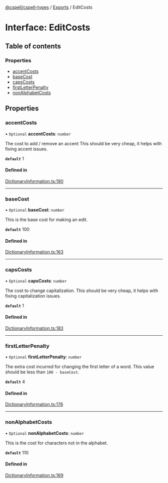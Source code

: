 [@cspell/cspell-types](../README.md) / [Exports](../modules.md) / EditCosts

# Interface: EditCosts

## Table of contents

### Properties

- [accentCosts](EditCosts.md#accentcosts)
- [baseCost](EditCosts.md#basecost)
- [capsCosts](EditCosts.md#capscosts)
- [firstLetterPenalty](EditCosts.md#firstletterpenalty)
- [nonAlphabetCosts](EditCosts.md#nonalphabetcosts)

## Properties

### accentCosts

• `Optional` **accentCosts**: `number`

The cost to add / remove an accent
This should be very cheap, it helps with fixing accent issues.

**`default`** 1

#### Defined in

[DictionaryInformation.ts:190](https://github.com/streetsidesoftware/cspell/blob/8074600/packages/cspell-types/src/DictionaryInformation.ts#L190)

___

### baseCost

• `Optional` **baseCost**: `number`

This is the base cost for making an edit.

**`default`** 100

#### Defined in

[DictionaryInformation.ts:163](https://github.com/streetsidesoftware/cspell/blob/8074600/packages/cspell-types/src/DictionaryInformation.ts#L163)

___

### capsCosts

• `Optional` **capsCosts**: `number`

The cost to change capitalization.
This should be very cheap, it helps with fixing capitalization issues.

**`default`** 1

#### Defined in

[DictionaryInformation.ts:183](https://github.com/streetsidesoftware/cspell/blob/8074600/packages/cspell-types/src/DictionaryInformation.ts#L183)

___

### firstLetterPenalty

• `Optional` **firstLetterPenalty**: `number`

The extra cost incurred for changing the first letter of a word.
This value should be less than `100 - baseCost`.

**`default`** 4

#### Defined in

[DictionaryInformation.ts:176](https://github.com/streetsidesoftware/cspell/blob/8074600/packages/cspell-types/src/DictionaryInformation.ts#L176)

___

### nonAlphabetCosts

• `Optional` **nonAlphabetCosts**: `number`

This is the cost for characters not in the alphabet.

**`default`** 110

#### Defined in

[DictionaryInformation.ts:169](https://github.com/streetsidesoftware/cspell/blob/8074600/packages/cspell-types/src/DictionaryInformation.ts#L169)

